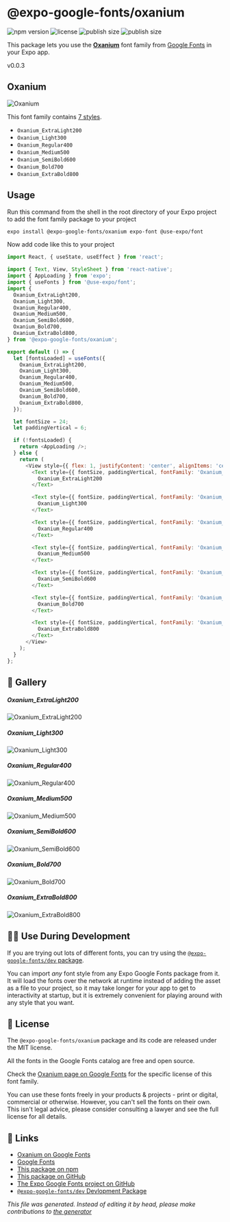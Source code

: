 # @expo-google-fonts/oxanium

![npm version](https://flat.badgen.net/npm/v/@expo-google-fonts/oxanium)
![license](https://flat.badgen.net/github/license/expo/google-fonts)
![publish size](https://flat.badgen.net/packagephobia/install/@expo-google-fonts/oxanium)
![publish size](https://flat.badgen.net/packagephobia/publish/@expo-google-fonts/oxanium)

This package lets you use the [**Oxanium**](https://fonts.google.com/specimen/Oxanium) font family from [Google Fonts](https://fonts.google.com/) in your Expo app.

v0.0.3

## Oxanium

![Oxanium](./font-family.png)

This font family contains [7 styles](#gallery).

- `Oxanium_ExtraLight200`
- `Oxanium_Light300`
- `Oxanium_Regular400`
- `Oxanium_Medium500`
- `Oxanium_SemiBold600`
- `Oxanium_Bold700`
- `Oxanium_ExtraBold800`

## Usage

Run this command from the shell in the root directory of your Expo project to add the font family package to your project
```sh
expo install @expo-google-fonts/oxanium expo-font @use-expo/font
```

Now add code like this to your project
```js
import React, { useState, useEffect } from 'react';

import { Text, View, StyleSheet } from 'react-native';
import { AppLoading } from 'expo';
import { useFonts } from '@use-expo/font';
import {
  Oxanium_ExtraLight200,
  Oxanium_Light300,
  Oxanium_Regular400,
  Oxanium_Medium500,
  Oxanium_SemiBold600,
  Oxanium_Bold700,
  Oxanium_ExtraBold800,
} from '@expo-google-fonts/oxanium';

export default () => {
  let [fontsLoaded] = useFonts({
    Oxanium_ExtraLight200,
    Oxanium_Light300,
    Oxanium_Regular400,
    Oxanium_Medium500,
    Oxanium_SemiBold600,
    Oxanium_Bold700,
    Oxanium_ExtraBold800,
  });

  let fontSize = 24;
  let paddingVertical = 6;

  if (!fontsLoaded) {
    return <AppLoading />;
  } else {
    return (
      <View style={{ flex: 1, justifyContent: 'center', alignItems: 'center' }}>
        <Text style={{ fontSize, paddingVertical, fontFamily: 'Oxanium_ExtraLight200' }}>
          Oxanium_ExtraLight200
        </Text>

        <Text style={{ fontSize, paddingVertical, fontFamily: 'Oxanium_Light300' }}>
          Oxanium_Light300
        </Text>

        <Text style={{ fontSize, paddingVertical, fontFamily: 'Oxanium_Regular400' }}>
          Oxanium_Regular400
        </Text>

        <Text style={{ fontSize, paddingVertical, fontFamily: 'Oxanium_Medium500' }}>
          Oxanium_Medium500
        </Text>

        <Text style={{ fontSize, paddingVertical, fontFamily: 'Oxanium_SemiBold600' }}>
          Oxanium_SemiBold600
        </Text>

        <Text style={{ fontSize, paddingVertical, fontFamily: 'Oxanium_Bold700' }}>
          Oxanium_Bold700
        </Text>

        <Text style={{ fontSize, paddingVertical, fontFamily: 'Oxanium_ExtraBold800' }}>
          Oxanium_ExtraBold800
        </Text>
      </View>
    );
  }
};

```

## 🔡 Gallery

##### Oxanium_ExtraLight200
![Oxanium_ExtraLight200](./89daee61e7358c34dbacac977e9f2c92221971ab81d9345af9d294687a538ace.ttf.png)

##### Oxanium_Light300
![Oxanium_Light300](./fef895a1cf0e2e0ea02299a10df50702cff292d28fd9fba618f118b9d7f1cc70.ttf.png)

##### Oxanium_Regular400
![Oxanium_Regular400](./09fedc2fbf2c81af9711328c3b1fe1bf632512d8714d254cafe53fd7c9e23ebe.ttf.png)

##### Oxanium_Medium500
![Oxanium_Medium500](./f15be0f59920c03bbe89ad1bb66c9df4b660acb2c329f30e1d75e846e10e30d2.ttf.png)

##### Oxanium_SemiBold600
![Oxanium_SemiBold600](./c3a19352e2ab05f91352b26d6eeef4d8b57575350956c0a8d99d7824bfea43c6.ttf.png)

##### Oxanium_Bold700
![Oxanium_Bold700](./02e5724444f1a7053fc3043649b8c5b76a2f698757d9c678cc2e80dbaa8a221a.ttf.png)

##### Oxanium_ExtraBold800
![Oxanium_ExtraBold800](./1d805023212166271a84af73c8e13073ce5a29746483c5fa3ae9941eaa7577c8.ttf.png)


## 👩‍💻 Use During Development

If you are trying out lots of different fonts, you can try using the [`@expo-google-fonts/dev` package](https://github.com/expo/google-fonts/tree/master/font-packages/dev#readme).

You can import *any* font style from any Expo Google Fonts package from it. It will load the fonts
over the network at runtime instead of adding the asset as a file to your project, so it may take longer
for your app to get to interactivity at startup, but it is extremely convenient
for playing around with any style that you want.

## 📖 License

The `@expo-google-fonts/oxanium` package and its code are released under the MIT license.

All the fonts in the Google Fonts catalog are free and open source.

Check the [Oxanium page on Google Fonts](https://fonts.google.com/specimen/Oxanium) for the specific license of this font family.

You can use these fonts freely in your products & projects - print or digital, commercial or otherwise. However, you can't sell the fonts on their own. This isn't legal advice, please consider consulting a lawyer and see the full license for all details.

## 🔗 Links

- [Oxanium on Google Fonts](https://fonts.google.com/specimen/Oxanium)
- [Google Fonts](https://fonts.google.com/)
- [This package on npm](https://www.npmjs.com/package/@expo-google-fonts/oxanium)
- [This package on GitHub](https://github.com/expo/google-fonts/tree/master/font-packages/oxanium)
- [The Expo Google Fonts project on GitHub](https://github.com/expo/google-fonts)
- [`@expo-google-fonts/dev` Devlopment Package](https://github.com/expo/google-fonts/tree/master/font-packages/dev)


*This file was generated. Instead of editing it by head, please make contributions to [the generator](https://github.com/expo/google-fonts/tree/master/packages/generator)*
